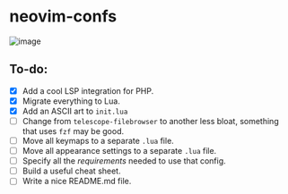 # neovim-confs

![image](https://github.com/albuquerque53/neovim-confs/assets/57183466/489e973c-657d-4a26-8a1f-39f85967cc8c)

## To-do:

- [X] Add a cool LSP integration for PHP.
- [X] Migrate everything to Lua.
- [X] Add an ASCII art to `init.lua`
- [ ] Change from `telescope-filebrowser` to another less bloat, something that uses `fzf` may be good.
- [ ] Move all keymaps to a separate `.lua` file.
- [ ] Move all appearance settings to a separate `.lua` file.
- [ ] Specify all the _requirements_ needed to use that config.
- [ ] Build a useful cheat sheet.
- [ ] Write a nice README.md file.
